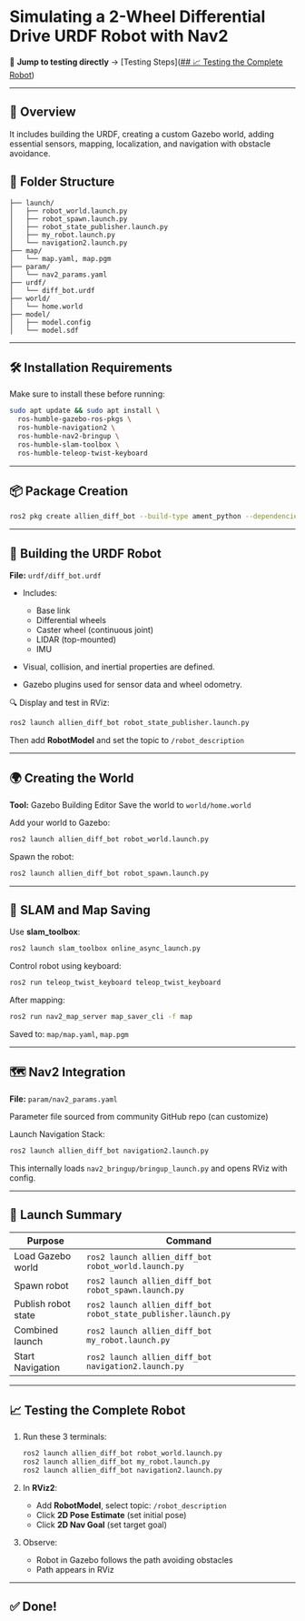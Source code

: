 # Simulating a 2-Wheel Differential Drive URDF Robot with Nav2

🔗 **Jump to testing directly** → [Testing Steps]([## 📈 Testing the Complete Robot](https://github.com/pratikhrohane/ros2-diffbot-navigation?tab=readme-ov-file#-testing-the-complete-robot))

---

## 🚀 Overview

It includes building the URDF, creating a custom Gazebo world, adding essential sensors, mapping, localization, and navigation with obstacle avoidance.

## 🧱 Folder Structure

```
├── launch/
│   ├── robot_world.launch.py
│   ├── robot_spawn.launch.py
│   ├── robot_state_publisher.launch.py
│   ├── my_robot.launch.py
│   └── navigation2.launch.py
├── map/
│   └── map.yaml, map.pgm
├── param/
│   └── nav2_params.yaml
├── urdf/
│   └── diff_bot.urdf
├── world/
│   └── home.world
├── model/
│   ├── model.config
│   └── model.sdf
```

---

## 🛠️ Installation Requirements

Make sure to install these before running:

```bash
sudo apt update && sudo apt install \
  ros-humble-gazebo-ros-pkgs \
  ros-humble-navigation2 \
  ros-humble-nav2-bringup \
  ros-humble-slam-toolbox \
  ros-humble-teleop-twist-keyboard
```

---

## 📦 Package Creation

```bash
ros2 pkg create allien_diff_bot --build-type ament_python --dependencies rclpy sensor_msgs geometry_msgs nav2_bringup gazebo_ros
```

---

## 🤖 Building the URDF Robot

**File:** `urdf/diff_bot.urdf`

* Includes:

  * Base link
  * Differential wheels
  * Caster wheel (continuous joint)
  * LIDAR (top-mounted)
  * IMU
* Visual, collision, and inertial properties are defined.
* Gazebo plugins used for sensor data and wheel odometry.

🔍 Display and test in RViz:

```bash
ros2 launch allien_diff_bot robot_state_publisher.launch.py
```

Then add **RobotModel** and set the topic to `/robot_description`

---

## 🌍 Creating the World

**Tool:** Gazebo Building Editor
Save the world to `world/home.world`

Add your world to Gazebo:

```bash
ros2 launch allien_diff_bot robot_world.launch.py
```

Spawn the robot:

```bash
ros2 launch allien_diff_bot robot_spawn.launch.py
```

---

## 🧭 SLAM and Map Saving

Use **slam\_toolbox**:

```bash
ros2 launch slam_toolbox online_async_launch.py
```

Control robot using keyboard:

```bash
ros2 run teleop_twist_keyboard teleop_twist_keyboard
```

After mapping:

```bash
ros2 run nav2_map_server map_saver_cli -f map
```

Saved to: `map/map.yaml`, `map.pgm`

---

## 🗺️ Nav2 Integration

**File:** `param/nav2_params.yaml`

Parameter file sourced from community GitHub repo (can customize)

Launch Navigation Stack:

```bash
ros2 launch allien_diff_bot navigation2.launch.py
```

This internally loads `nav2_bringup/bringup_launch.py` and opens RViz with config.

---

## 🔁 Launch Summary

| Purpose             | Command                                                       |
| ------------------- | ------------------------------------------------------------- |
| Load Gazebo world   | `ros2 launch allien_diff_bot robot_world.launch.py`           |
| Spawn robot         | `ros2 launch allien_diff_bot robot_spawn.launch.py`           |
| Publish robot state | `ros2 launch allien_diff_bot robot_state_publisher.launch.py` |
| Combined launch     | `ros2 launch allien_diff_bot my_robot.launch.py`              |
| Start Navigation    | `ros2 launch allien_diff_bot navigation2.launch.py`           |

---

## 📈 Testing the Complete Robot

1. Run these 3 terminals:

   ```bash
   ros2 launch allien_diff_bot robot_world.launch.py
   ros2 launch allien_diff_bot my_robot.launch.py
   ros2 launch allien_diff_bot navigation2.launch.py
   ```

2. In **RViz2**:

   * Add **RobotModel**, select topic: `/robot_description`
   * Click **2D Pose Estimate** (set initial pose)
   * Click **2D Nav Goal** (set target goal)

3. Observe:

   * Robot in Gazebo follows the path avoiding obstacles
   * Path appears in RViz

---

## ✅ Done!
